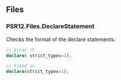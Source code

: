 ## Files

### PSR12.Files.DeclareStatement

Checks the format of the declare statements.

```php
// Error 👎
declare( strict_types=1);

// Fixed 👍
declare(strict_types=1);
```
